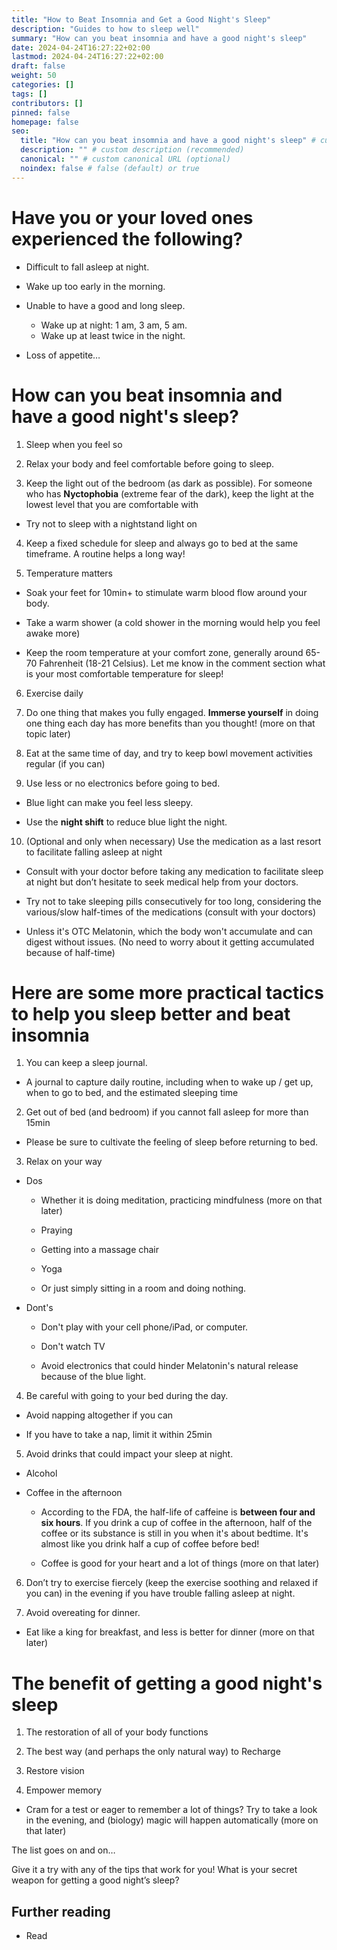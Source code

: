 ```yaml
---
title: "How to Beat Insomnia and Get a Good Night's Sleep"
description: "Guides to how to sleep well"
summary: "How can you beat insomnia and have a good night's sleep"
date: 2024-04-24T16:27:22+02:00
lastmod: 2024-04-24T16:27:22+02:00
draft: false
weight: 50
categories: []
tags: []
contributors: []
pinned: false
homepage: false
seo:
  title: "How can you beat insomnia and have a good night's sleep" # custom title (optional)
  description: "" # custom description (recommended)
  canonical: "" # custom canonical URL (optional)
  noindex: false # false (default) or true
---
```


# Have you or your loved ones experienced the following?

- Difficult to fall asleep at night.

- Wake up too early in the morning.

- Unable to have a good and long sleep.

  - Wake up at night: 1 am, 3 am, 5 am.
  - Wake up at least twice in the night.

- Loss of appetite…

# How can you beat insomnia and have a good night's sleep?

1. Sleep when you feel so

2. Relax your body and feel comfortable before going to sleep.

3. Keep the light out of the bedroom (as dark as possible). For someone who has **Nyctophobia** (extreme fear of the dark), keep the light at the lowest level that you are comfortable with

  - Try not to sleep with a nightstand light on 

4. Keep a fixed schedule for sleep and always go to bed at the same timeframe. A routine helps a long way!

5. Temperature matters

  - Soak your feet for 10min+ to stimulate warm blood flow around your body.

  - Take a warm shower (a cold shower in the morning would help you feel awake more)

  - Keep the room temperature at your comfort zone, generally around 65-70 Fahrenheit (18-21 Celsius). Let me know in the comment section what is your most comfortable temperature for sleep!

6. Exercise daily

7. Do one thing that makes you fully engaged. **Immerse yourself** in doing one thing each day has more benefits than you thought! (more on that topic later)

8. Eat at the same time of day, and try to keep bowl movement activities regular (if you can)

9. Use less or no electronics before going to bed.

  - Blue light can make you feel less sleepy.

  - Use the **night shift** to reduce blue light the night.

10. (Optional and only when necessary) Use the medication as a last resort to facilitate falling asleep at night

  - Consult with your doctor before taking any medication to facilitate sleep at night but don’t hesitate to seek medical help from your doctors.

  - Try not to take sleeping pills consecutively for too long, considering the various/slow half-times of the medications (consult with your doctors)

  - Unless it's OTC Melatonin, which the body won't accumulate and can digest without issues. (No need to worry about it getting accumulated because of half-time)

# Here are some more practical tactics to help you sleep better and beat insomnia

1. You can keep a sleep journal.

  - A journal to capture daily routine, including when to wake up / get up, when to go to bed, and the estimated sleeping time

2. Get out of bed (and bedroom) if you cannot fall asleep for more than 15min

  - Please be sure to cultivate the feeling of sleep before returning to bed.

3. Relax on your way

  - Dos

    - Whether it is doing meditation, practicing mindfulness (more on that later)

    - Praying

    - Getting into a massage chair

    - Yoga

    - Or just simply sitting in a room and doing nothing.

  - Dont's

    - Don't play with your cell phone/iPad, or computer.

    - Don't watch TV

    - Avoid electronics that could hinder Melatonin's natural release because of the blue light.

4. Be careful with going to your bed during the day.

  - Avoid napping altogether if you can

  - If you have to take a nap, limit it within 25min

5. Avoid drinks that could impact your sleep at night.

  - Alcohol

  - Coffee in the afternoon

    - According to the FDA, the half-life of caffeine is **between four and six hours**. If you drink a cup of coffee in the afternoon, half of the coffee or its substance is still in you when it's about bedtime. It's almost like you drink half a cup of coffee before bed!

    - Coffee is good for your heart and a lot of things (more on that later)

6. Don’t try to exercise fiercely (keep the exercise soothing and relaxed if you can) in the evening if you have trouble falling asleep at night.

7. Avoid overeating for dinner.

  - Eat like a king for breakfast, and less is better for dinner (more on that later)

# The benefit of getting a good night's sleep

1. The restoration of all of your body functions

2. The best way (and perhaps the only natural way) to Recharge

3. Restore vision

4. Empower memory

  - Cram for a test or eager to remember a lot of things? Try to take a look in the evening, and (biology) magic will happen automatically (more on that later)

The list goes on and on…

Give it a try with any of the tips that work for you! What is your secret weapon for getting a good night’s sleep?

## Further reading

- Read
